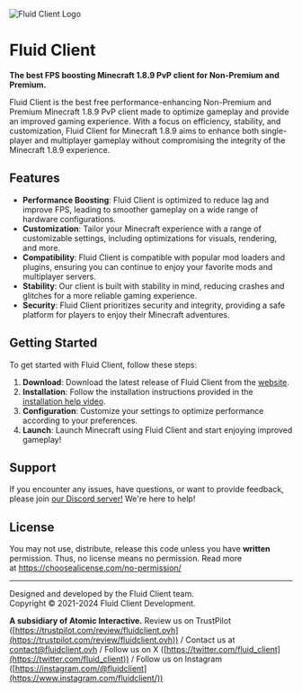 ![Fluid Client Logo](https://i.imgur.com/8QqqyfP.png)

# Fluid Client

**The best FPS boosting Minecraft 1.8.9 PvP client for Non-Premium and Premium.**

Fluid Client is the best free performance-enhancing Non-Premium and Premium Minecraft 1.8.9 PvP client made to optimize gameplay and provide an improved gaming experience. With a focus on efficiency, stability, and customization, Fluid Client for Minecraft 1.8.9 aims to enhance both single-player and multiplayer gameplay without compromising the integrity of the Minecraft 1.8.9 experience.

## Features

- **Performance Boosting**: Fluid Client is optimized to reduce lag and improve FPS, leading to smoother gameplay on a wide range of hardware configurations.
- **Customization**: Tailor your Minecraft experience with a range of customizable settings, including optimizations for visuals, rendering, and more.
- **Compatibility**: Fluid Client is compatible with popular mod loaders and plugins, ensuring you can continue to enjoy your favorite mods and multiplayer servers.
- **Stability**: Our client is built with stability in mind, reducing crashes and glitches for a more reliable gaming experience.
- **Security**: Fluid Client prioritizes security and integrity, providing a safe platform for players to enjoy their Minecraft adventures.

## Getting Started

To get started with Fluid Client, follow these steps:

1. **Download**: Download the latest release of Fluid Client from the [website](https://fluidclient.ovh/download).
2. **Installation**: Follow the installation instructions provided in the [installation help video](https://youtu.be/RgX9o5RiYP4).
3. **Configuration**: Customize your settings to optimize performance according to your preferences.
4. **Launch**: Launch Minecraft using Fluid Client and start enjoying improved gameplay!

## Support

If you encounter any issues, have questions, or want to provide feedback, please join [our Discord server!](https://discord.gg/F38PwE4YQA) We're here to help!

## License

You may not use, distribute, release this code unless you have **written** permission. Thus, no license means no permission. Read more at https://choosealicense.com/no-permission/

---

Designed and developed by the Fluid Client team.  
Copyright © 2021-2024 Fluid Client Development.

**A subsidiary of Atomic Interactive.**
Review us on TrustPilot ([https://trustpilot.com/review/fluidclient.ovh](https://trustpilot.com/review/fluidclient.ovh)) /
Contact us at contact@fluidclient.ovh /
Follow us on X ([https://twitter.com/fluid_client](https://twitter.com/fluid_client)) /
Follow us on Instagram ([https://instagram.com/@fluidclient](https://www.instagram.com/fluidclient/))
